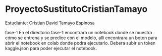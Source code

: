 # ProyectoSustitutoCristianTamayo

Estudiante: Cristian David Tamayo Espinosa

fase-1
En el directorio fase-1 encontrará un notebook donde se muestra cómo se entrena y se predice con el modelo, allí encontrara un boton para abrir el notebook en colab donde podra ejecutarlo. Debera subir un token kaggle.json para poder ejecutar el notebook.
